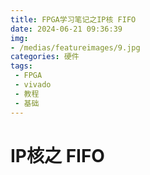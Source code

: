 ```yaml
---
title: FPGA学习笔记之IP核 FIFO
date: 2024-06-21 09:36:39
img:
- /medias/featureimages/9.jpg
categories: 硬件
tags:
 - FPGA
 - vivado
 - 教程
 - 基础
---
```


# IP核之 FIFO 